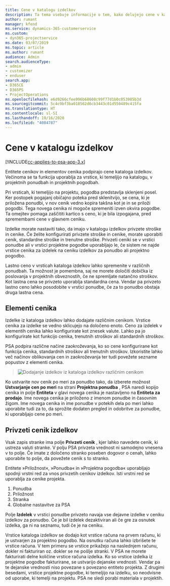 ```yaml
---
title: Cene v katalogu izdelkov
description: Ta tema vsebuje informacije o tem, kako delujejo cene v katalogu izdelkov v aplikaciji Dynamics 365 Project Service Automation (PSA).
author: rumant
manager: kfend
ms.service: dynamics-365-customerservice
ms.custom:
- dyn365-projectservice
ms.date: 03/07/2019
ms.topic: article
ms.author: rumant
audience: Admin
search.audienceType:
- admin
- customizer
- enduser
search.app:
- D365CE
- D365PS
- ProjectOperations
ms.openlocfilehash: e6d9266cfee996b68608c99f77d1b0c053985b3d
ms.sourcegitcommit: 5c4c9bf3ba018562d6cb3443c01d550489c415fa
ms.translationtype: HT
ms.contentlocale: sl-SI
ms.lasthandoff: 10/16/2020
ms.locfileid: "4084787"
---
```

# <a name="product-catalog-pricing"></a>Cene v katalogu izdelkov 

[!INCLUDE[cc-applies-to-psa-app-3.x](../includes/cc-applies-to-psa-app-3x.md)]


Entitete cenikov in elementov cenika podpirajo cene kataloga izdelkov. Večinoma se ta funkcija uporablja za vrstice, ki temeljijo na katalogu, v projektnih ponudbah in projektnih pogodbah.

Pri vrsticah, ki temeljijo na projektu, pogodba predstavlja sklenjeni posel. Ker postopek pogajanj običajno poteka pred sklenitvijo, se cena, ki je priložena ponudbi, v nov cenik vedno kopira takšna kot je in se priloži pogodbi. Tega novega cenika ni mogoče spremeniti izven okvira pogodbe. Ta omejitev pomaga zaščititi kartico s ceno, ki je bila izpogajana, pred spremembami cene v glavnem ceniku.

Izdelke morate nastaviti tako, da imajo v katalogu izdelkov privzete stroške in cenike. Če želite konfigurirati privzete stroške in cenike, morate uporabiti cenik, standardne stroške in trenutne stroške. Privzeti ceniki se v vrstici ponudbe ali v vrstici projektne pogodbe uporabljajo le, če sistem ne najde vrstice cenika za izdelek na ceniku izdelkov za ponudbo ali projektno pogodbo.

Lastno ceno v vrsticah kataloga izdelkov lahko spremenite v različnih ponudbah. Ta možnost je pomembna, saj ne morete določiti dobička iz poslovanja v projektnih obveznostih, če ne spremljate natančno stroškov. Kot lastna cena se privzeto uporablja standardna cena. Vendar pa privzeto lastno ceno lahko posodobite v vrstici ponudbe, če za to ponudbo obstaja druga lastna cena.

## <a name="price-list-items"></a>Elementi cenika

Izdelke iz kataloga izdelkov lahko dodajate različnim cenikom. Vrstice cenika za izdelke se vedno sklicujejo na določeno enoto. Ceno za izdelek v elementih cenika lahko konfigurirate kot znesek valute. Lahko pa jo konfigurirate kot funkcijo cenika, trenutnih stroškov ali standardnih stroškov.

PSA podpira različne načine zaokroževanja, ko so cene konfigurirane kot funkcija cenika, standardnih stroškov ali trenutnih stroškov. Izkoristite lahko več načinov oblikovanja cen in zaokroževanja ter tudi povežete sezname popustov z elementi cenika. 

> ![Dodajanje izdelkov iz kataloga izdelkov različnim cenikom](media/basic-guide-16.png)

Ko ustvarite nov cenik po meri za ponudbo tako, da izberete možnost **Ustvarjanje cen po meri** na strani **Projektna ponudba** , PSA naredi kopijo cenika in polje **Entiteta** v glavi novega cenika je nastavljeno na **Entiteta za prodajo**. Ime novega cenika je priloženo z imenom ponudbe in časovnim žigom. Ime novega cenika in ime ponudbe v potekih dela po meri lahko uporabite tudi za to, da sprožite dodaten pregled in odobritve za ponudbe, ki uporabljajo cene po meri.

 
## <a name="default-product-price-list"></a>Privzeti cenik izdelkov
Vsak zapis stranke ima polje **Privzeti cenik** , kjer lahko navedete cenik, ki ustreza valuti stranke. V polju PSA privzeta vrednost ni samodejno vnesena v to polje. Če imate z določeno stranko poseben dogovor o cenah, lahko uporabite to polje, da povežete cenik s to stranko.

Entitete »Priložnost«, »Ponudba« in »Projektna pogodba« uporabljajo spodnji vrstni red za vnos privzetih cenikov izdelkov. Isti vrstni red se uporablja za cenike projekta.

1.  Ponudba
2.  Priložnost
3.  Stranka
4.  Globalne nastavitve za PSA

Polje **Izdelek** v vrstici ponudbe privzeto navaja vse dejavne izdelke v ceniku izdelkov za ponudbo. Če je bil izdelek dezaktiviran ali če gre za osnutek izdelka, ga ni na seznamu, tudi če je na ceniku. 

Vrstice kataloga izdelkov se dodajo kot vrstice računa na prvem računu, ki je ustvarjen za projektno pogodbo. Na osnutku računa lahko izbrišete te vrstice računa. V tem primeru se vrstice prikažejo na naslednjem računu, dokler ni fakturiran oz. dokler se ne pošlje stranki. V PSA ne morete fakturirati delne količine vrstice računa izdelka. Ko so vrstice izdelka iz projektne pogodbe fakturirane, se ustvarijo dejanske vrednosti. Vendar pa te dejanske vrednosti niso povezane s povezano entiteto projekta. Z drugimi besedami, vrstice projektne pogodbe, ki temeljijo na izdelku, so neodvisne od uporabe, ki temelji na projektu. PSA ne sledi porabi materiala v projektih.
